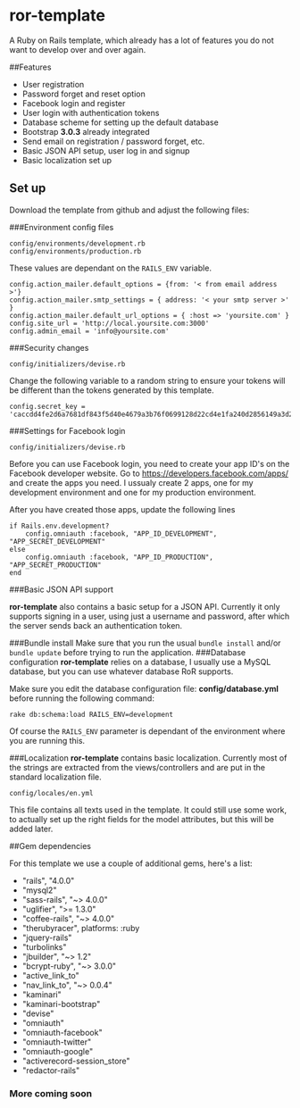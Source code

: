 # ror-template
A Ruby on Rails template, which already has a lot of features you do not want to develop over and over again.

##Features

- User registration
- Password forget and reset option
- Facebook login and register
- User login with authentication tokens
- Database scheme for setting up the default database
- Bootstrap **3.0.3** already integrated
- Send email on registration / password forget, etc.
- Basic JSON API setup, user log in and signup
- Basic localization set up


## Set up
Download the template from github and adjust the following files:


###Environment config files

```
config/environments/development.rb
config/environments/production.rb
```

These values are dependant on the ```RAILS_ENV``` variable.

```
config.action_mailer.default_options = {from: '< from email address >'}  
config.action_mailer.smtp_settings = { address: '< your smtp server >' }  
config.action_mailer.default_url_options = { :host => 'yoursite.com' }  
config.site_url = 'http://local.yoursite.com:3000'  
config.admin_email = 'info@yoursite.com'  
```
###Security changes

```
config/initializers/devise.rb
```
Change the following variable to a random string to ensure your tokens will be different than the tokens generated by this template.

```
config.secret_key = 'caccdd4fe2d6a7681df843f5d40e4679a3b76f0699128d22cd4e1fa240d2856149a3d2bb7eee89aed2fe7012c279fa6f2b4fc0f65616cd9ceedcc5e2f16f509f'
```

###Settings for Facebook login

```
config/initializers/devise.rb
```

Before you can use Facebook login, you need to create your app ID's on the Facebook developer website.
Go to https://developers.facebook.com/apps/ and create the apps you need. I ussualy create 2 apps, one for my development environment and one for my production environment.

After you have created those apps, update the following lines


```
if Rails.env.development?
	config.omniauth :facebook, "APP_ID_DEVELOPMENT", "APP_SECRET_DEVELOPMENT"
else
	config.omniauth :facebook, "APP_ID_PRODUCTION", "APP_SECRET_PRODUCTION"
end
```
###Basic JSON API support

**ror-template** also contains a basic setup for a JSON API. Currently it only supports signing in a user, using just a username and password, after which the server sends back an authentication token. 

###Bundle install
Make sure that you run the usual ```bundle install``` and/or ```bundle update```  before trying to run the application.
###Database configuration
**ror-template** relies on a database, I usually use a MySQL database, but you can use whatever database RoR supports.

Make sure you edit the database configuration file: **config/database.yml** before running the following command:

```rake db:schema:load RAILS_ENV=development```

Of course the ```RAILS_ENV``` parameter is dependant of the environment where you are running this.


###Localization
**ror-template** contains basic localization. Currently most of the strings are extracted from the views/controllers and are put in the standard localization file.

```
config/locales/en.yml
```

This file contains all texts used in the template. It could still use some work, to actually set up the right fields for the model attributes, but this will be added later.

##Gem dependencies

For this template we use a couple of additional gems, here's a list:

* "rails", "4.0.0"
* "mysql2"
* "sass-rails", "~> 4.0.0"
* "uglifier", ">= 1.3.0"
* "coffee-rails", "~> 4.0.0"
* "therubyracer", platforms: :ruby
* "jquery-rails"
* "turbolinks"
* "jbuilder", "~> 1.2"
* "bcrypt-ruby", "~> 3.0.0"
* "active_link_to"
* "nav_link_to", "~> 0.0.4"
* "kaminari"
* "kaminari-bootstrap"
* "devise"
* "omniauth"
* "omniauth-facebook"
* "omniauth-twitter"
* "omniauth-google"
* "activerecord-session_store"
* "redactor-rails"

### More coming soon